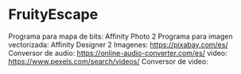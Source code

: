 # FruityEscape


Programa para mapa de bits: Affinity Photo 2
Programa para imagen vectorizada: Affinity Designer 2
Imagenes: https://pixabay.com/es/
Conversor de audio: https://online-audio-converter.com/es/
video: https://www.pexels.com/search/videos/
Conversor de video:
